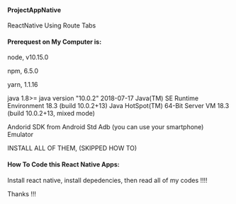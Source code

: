 #### ProjectAppNative
ReactNative Using Route Tabs

#### Prerequest on My Computer is:

node, 
v10.15.0

npm, 
6.5.0

yarn, 
1.1.16

java 1.8>=
java version "10.0.2" 2018-07-17
Java(TM) SE Runtime Environment 18.3 (build 10.0.2+13)
Java HotSpot(TM) 64-Bit Server VM 18.3 (build 10.0.2+13, mixed mode)

Andorid SDK from Android Std
Adb (you can use your smartphone)
Emulator

INSTALL ALL OF THEM, (SKIPPED HOW TO)

#### How To Code this React Native Apps:

Install react native, install depedencies, then read all of my codes !!!!

Thanks !!!

